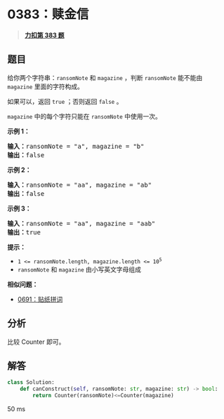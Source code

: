 # 0383：赎金信


> <u>**[力扣第 383 题](https://leetcode.cn/problems/ransom-note/)**</u>

## 题目

<p>给你两个字符串：<code>ransomNote</code> 和 <code>magazine</code> ，判断 <code>ransomNote</code> 能不能由 <code>magazine</code> 里面的字符构成。</p>

<p>如果可以，返回 <code>true</code> ；否则返回 <code>false</code> 。</p>

<p><code>magazine</code> 中的每个字符只能在 <code>ransomNote</code> 中使用一次。</p>



<p><strong>示例 1：</strong></p>

<pre>
<strong>输入：</strong>ransomNote = "a", magazine = "b"
<strong>输出：</strong>false
</pre>

<p><strong>示例 2：</strong></p>

<pre>
<strong>输入：</strong>ransomNote = "aa", magazine = "ab"
<strong>输出：</strong>false
</pre>

<p><strong>示例 3：</strong></p>

<pre>
<strong>输入：</strong>ransomNote = "aa", magazine = "aab"
<strong>输出：</strong>true
</pre>



<p><strong>提示：</strong></p>

<ul>
<li><code>1 &lt;= ransomNote.length, magazine.length &lt;= 10<sup>5</sup></code></li>
<li><code>ransomNote</code> 和 <code>magazine</code> 由小写英文字母组成</li>
</ul>


**相似问题：**
- [0691：贴纸拼词](/leetcode/0691)


## 分析

比较 Counter 即可。

## 解答

```python
class Solution:
    def canConstruct(self, ransomNote: str, magazine: str) -> bool:
        return Counter(ransomNote)<=Counter(magazine)
```
50 ms

